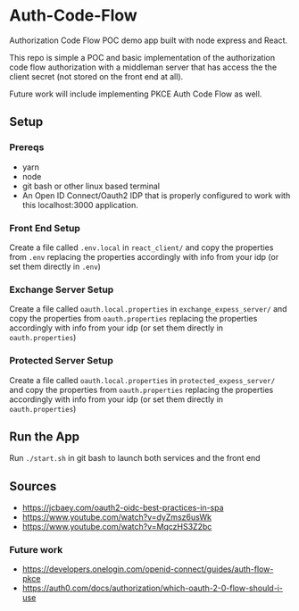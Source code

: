 # Auth-Code-Flow
Authorization Code Flow POC demo app built with node express and React.

This repo is simple a POC and basic implementation of the authorization code flow authorization with a middleman server that 
has access the the client secret (not stored on the front end at all).

Future work will include implementing PKCE Auth Code Flow as well.

## Setup

### Prereqs
* yarn
* node
* git bash or other linux based terminal
* An Open ID Connect/Oauth2 IDP that is properly configured to work with this localhost:3000 application.

### Front End Setup
Create a file called `.env.local` in `react_client/` and copy the properties from `.env` replacing the properties accordingly
with info from your idp (or set them directly in `.env`)

### Exchange Server Setup
Create a file called `oauth.local.properties` in `exchange_expess_server/` and copy the properties from `oauth.properties` replacing the properties accordingly with info from your idp (or set them directly in `oauth.properties`)

### Protected Server Setup
Create a file called `oauth.local.properties` in `protected_expess_server/` and copy the properties from `oauth.properties` replacing the properties accordingly with info from your idp (or set them directly in `oauth.properties`)

## Run the App
Run `./start.sh` in git bash to launch both services and the front end

## Sources
* https://jcbaey.com/oauth2-oidc-best-practices-in-spa
* https://www.youtube.com/watch?v=dyZmsz6usWk
* https://www.youtube.com/watch?v=MqczHS3Z2bc


### Future work
* https://developers.onelogin.com/openid-connect/guides/auth-flow-pkce
* https://auth0.com/docs/authorization/which-oauth-2-0-flow-should-i-use